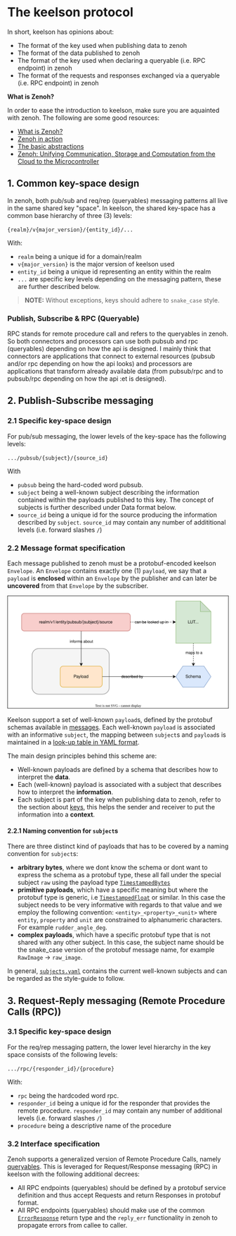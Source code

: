 # The keelson protocol

In short, keelson has opinions about:
* The format of the key used when publishing data to zenoh
* The format of the data published to zenoh
* The format of the key used when declaring a queryable (i.e. RPC endpoint) in zenoh
* The format of the requests and responses exchanged via a queryable (i.e. RPC endpoint) in zenoh

**What is Zenoh?**

In order to ease the introduction to keelson, make sure you are aquainted with zenoh. The following are some good resources:
* [What is Zenoh?](https://zenoh.io/docs/overview/what-is-zenoh/)
* [Zenoh in action](https://zenoh.io/docs/overview/zenoh-in-action/)
* [The basic abstractions](https://zenoh.io/docs/manual/abstractions/)
* [Zenoh: Unifying Communication, Storage and
Computation from the Cloud to the Microcontroller](https://drive.google.com/file/d/1ETSLz2ouJ2o9OpVvEoXrbGcCvpF4TwJy/view?pli=1)

## 1. Common key-space design

In zenoh, both pub/sub and req/rep (queryables) messaging patterns all live in the same shared key "space". In keelson, the shared key-space has a common base hierarchy of three (3) levels:

`{realm}/v{major_version}/{entity_id}/...`

With:
* `realm` being a unique id for a domain/realm
* `v{major_version}` is the major version of keelson used
* `entity_id` being a unique id representing an entity within the realm
* `...` are specific key levels depending on the messaging pattern, these are further described below.

> **NOTE:** Without exceptions, keys should adhere to `snake_case` style.

### Publish, Subscribe & RPC (Queryable)

RPC stands for remote procedure call and refers to the queryables in zenoh. So both connectors and processors can use both pubsub and rpc (queryables) depending on how the api is designed. I mainly think that connectors are applications that connect to external resources (pubsub and/or rpc depending on how the api looks) and processors are applications that transform already available data (from pubsub/rpc and to pubsub/rpc depending on how the api :et is designed).

## 2. Publish-Subscribe messaging

### 2.1 Specific key-space design

For pub/sub messaging, the lower levels of the key-space has the following levels:

  `.../pubsub/{subject}/{source_id}`

With
  * `pubsub` being the hard-coded word pubsub.
  * `subject` being a well-known subject describing the information contained within the payloads published to this key. The concept of subjects is further described under Data format below. 
  * `source_id` being a unique id for the source producing the information described by `subject`. `source_id` may contain any number of addititional levels (i.e. forward slashes `/`)

### 2.2 Message format specification

Each message published to zenoh must be a protobuf-encoded keelson `Envelope`. An `Envelope` contains exactly one (1) `payload`, we say that a `payload` is **enclosed** within an `Envelope` by the publisher and can later be **uncovered** from that `Envelope` by the subscriber. 

![sketch](subject_payload_schema.drawio.svg)

Keelson support a set of well-known `payload`s, defined by the protobuf schemas available in [messages](./messages/payloads/). Each well-known `payload` is associated with an informative `subject`, the mapping between `subject`s and `payload`s is maintained in a [look-up table in YAML format](./messages/subjects.yaml).

The main design principles behind this scheme are:
* Well-known payloads are defined by a schema that describes how to interpret the **data**.
* Each (well-known) payload is associated with a subject that describes how to interpret the **information**.
* Each subject is part of the key when publishing data to zenoh, refer to the section about [keys](#21-specific-key-space-design), this helps the sender and receiver to put the information into a **context**.

#### 2.2.1 Naming convention for `subject`s

There are three distinct kind of payloads that has to be covered by a naming convention for `subject`s:
* **arbitrary bytes**, where we dont know the schema or dont want to express the schema as a protobuf type, these all fall under the special subject `raw` using the payload type [`TimestampedBytes`](./messages/payloads/TimestampedBytes.proto)
* **primitive payloads**, which have a specific meaning but where the protobuf type is generic, i.e [`TimestampedFloat`](./messages/payloads/TimestampedFloat.proto) or similar. In this case the subject needs to be very informative with regards to that value and we employ the following convention: `<entity>_<property>_<unit>` where `entity`, `property` and `unit` are constrained to alphanumeric characters. For example `rudder_angle_deg`.
* **complex payloads**, which have a specific protobuf type that is not shared with any other subject. In this case, the subject name should be the snake_case version of the protobuf message name, for example `RawImage` -> `raw_image`.

In general, [`subjects.yaml`](./messages/subjects.yaml) contains the current well-known subjects and can be regarded as the style-guide to follow.

## 3. Request-Reply messaging (Remote Procedure Calls (RPC))

### 3.1 Specific key-space design

For the req/rep messaging pattern, the lower level hierarchy in the key space consists of the following levels:

  `.../rpc/{responder_id}/{procedure}`

With:
  * `rpc` being the hardcoded word rpc.
  * `responder_id` being a unique id for the responder that provides the remote procedure. `responder_id` may contain any number of additional levels (i.e. forward slashes `/`)
  * `procedure` being a descriptive name of the procedure

### 3.2 Interface specification

Zenoh supports a generalized version of Remote Procedure Calls, namely [queryables](https://zenoh.io/docs/manual/abstractions/#queryable). This is leveraged for Request/Response messaging (RPC) in keelson with the following additional decrees:

* All RPC endpoints (queryables) should be defined by a protobuf service definition and thus accept Requests and return Responses in protobuf format.
* All RPC endpoints (queryables) should make use of the common [`ErrorResponse`](./interfaces/common/ErrorResponse.proto) return type and the `reply_err` functionality in zenoh to propagate errors from callee to caller.

